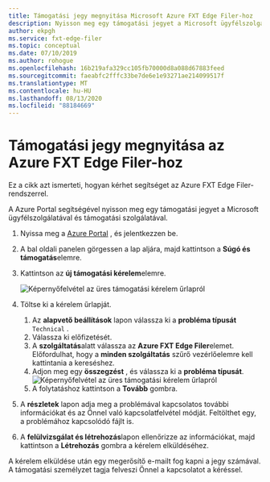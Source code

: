 ```yaml
---
title: Támogatási jegy megnyitása Microsoft Azure FXT Edge Filer-hoz
description: Nyisson meg egy támogatási jegyet a Microsoft ügyfélszolgálatával, és támogassa az Azure FXT Edge Filer-rendszerrel kapcsolatos segítségét.
author: ekpgh
ms.service: fxt-edge-filer
ms.topic: conceptual
ms.date: 07/10/2019
ms.author: rohogue
ms.openlocfilehash: 16b219afa329cc105fb70000d8a088d67883feed
ms.sourcegitcommit: faeabfc2fffc33be7de6e1e93271ae214099517f
ms.translationtype: MT
ms.contentlocale: hu-HU
ms.lasthandoff: 08/13/2020
ms.locfileid: "88184669"
---
```

# <a name="open-a-support-ticket-for-the-azure-fxt-edge-filer"></a>Támogatási jegy megnyitása az Azure FXT Edge Filer-hoz

Ez a cikk azt ismerteti, hogyan kérhet segítséget az Azure FXT Edge Filer-rendszerrel.

A Azure Portal segítségével nyisson meg egy támogatási jegyet a Microsoft ügyfélszolgálatával és támogatási szolgálatával.

1. Nyissa meg a [Azure Portal](https://portal.azure.com/) , és jelentkezzen be.
1. A bal oldali panelen görgessen a lap aljára, majd kattintson a **Súgó és támogatás**elemre.
1. Kattintson az **új támogatási kérelem**elemre. 

   ![Képernyőfelvétel az üres támogatási kérelem űrlapról](media/fxt-support-blank.png)

1. Töltse ki a kérelem űrlapját.  
    1. Az **alapvető beállítások** lapon válassza ki a **probléma típusát** ``Technical`` . 
    1. Válassza ki előfizetését. 
    1. A **szolgáltatás**alatt válassza az **Azure FXT Edge Filer**elemet. Előfordulhat, hogy a **minden szolgáltatás** szűrő vezérlőelemre kell kattintania a kereséshez. 
    1. Adjon meg egy **összegzést** , és válassza ki a **probléma típusát**. 
    ![Képernyőfelvétel az üres támogatási kérelem űrlapról](media/fxt-support-populated.png) 
    1. A folytatáshoz kattintson a **Tovább** gombra. 
1. A **részletek** lapon adja meg a problémával kapcsolatos további információkat és az Önnel való kapcsolatfelvétel módját. Feltölthet egy, a problémához kapcsolódó fájlt is. 
1. A **felülvizsgálat és létrehozás**lapon ellenőrizze az információkat, majd kattintson a **Létrehozás** gombra a kérelem elküldéséhez.

A kérelem elküldése után egy megerősítő e-mailt fog kapni a jegy számával. A támogatási személyzet tagja felveszi Önnel a kapcsolatot a kéréssel.
